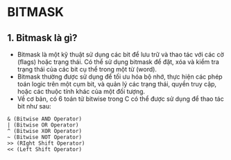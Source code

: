 # BITMASK
## 1. Bitmask là gì?
-  Bitmask là một kỹ thuật sử dụng các bit để lưu trữ và thao tác với các cờ (flags) 
hoặc trạng thái. Có thể sử dụng bitmask để đặt, xóa và kiểm tra trạng thái của các bit cụ 
thể trong một từ (word).
-  Bitmask thường được sử dụng để tối ưu hóa bộ nhớ, thực hiện các phép toán logic 
trên một cụm bit, và quản lý các trạng thái, quyền truy cập, hoặc các thuộc tính khác của 
một đối tượng.
- Về cơ bản, có 6 toán tử bitwise trong C có thể được sử dụng để thao tác bit như sau:
```
& (Bitwise AND Operator)
| (Bitwise OR Operator)
^ (Bitwise XOR Operator)
~ (Bitwise NOT Operator)
>> (RIght Shift Operator)
<< (Left Shift Operator)
```
